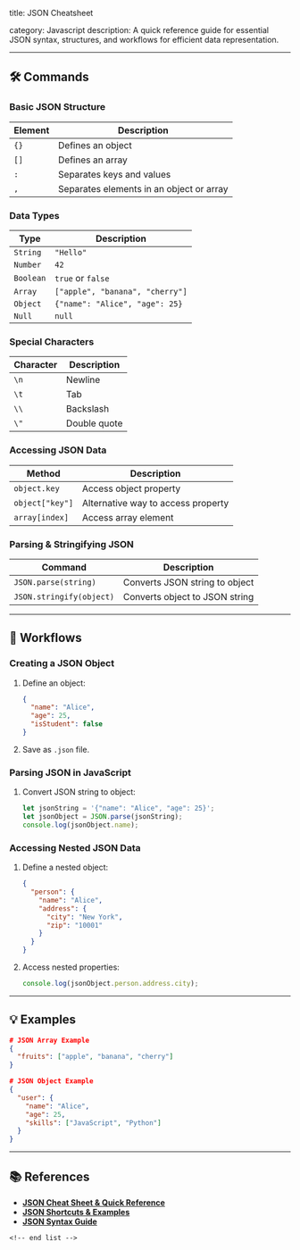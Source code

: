 title: JSON Cheatsheet

category: Javascript
description: A quick reference guide for essential JSON syntax, structures, and workflows for efficient data representation.

---

## 🛠️ Commands

### **Basic JSON Structure**

| Element | Description                              |
| ------- | ---------------------------------------- |
| `{}`  | Defines an object                        |
| `[]`  | Defines an array                         |
| `:`   | Separates keys and values                |
| `,`   | Separates elements in an object or array |

### **Data Types**

| Type        | Description                       |
| ----------- | --------------------------------- |
| `String`  | `"Hello"`                       |
| `Number`  | `42`                            |
| `Boolean` | `true` or `false`             |
| `Array`   | `["apple", "banana", "cherry"]` |
| `Object`  | `{"name": "Alice", "age": 25}`  |
| `Null`    | `null`                          |

### **Special Characters**

| Character | Description  |
| --------- | ------------ |
| `\n`    | Newline      |
| `\t`    | Tab          |
| `\\`    | Backslash    |
| `\"`    | Double quote |

### **Accessing JSON Data**

| Method            | Description                        |
| ----------------- | ---------------------------------- |
| `object.key`    | Access object property             |
| `object["key"]` | Alternative way to access property |
| `array[index]`  | Access array element               |

### **Parsing & Stringifying JSON**

| Command                    | Description                    |
| -------------------------- | ------------------------------ |
| `JSON.parse(string)`     | Converts JSON string to object |
| `JSON.stringify(object)` | Converts object to JSON string |

---

## 🔄 Workflows

### **Creating a JSON Object**

1. Define an object:
   ```json
   {
     "name": "Alice",
     "age": 25,
     "isStudent": false
   }
   ```
2. Save as `.json` file.

### **Parsing JSON in JavaScript**

1. Convert JSON string to object:
   ```javascript
   let jsonString = '{"name": "Alice", "age": 25}';
   let jsonObject = JSON.parse(jsonString);
   console.log(jsonObject.name);
   ```

### **Accessing Nested JSON Data**

1. Define a nested object:
   ```json
   {
     "person": {
       "name": "Alice",
       "address": {
         "city": "New York",
         "zip": "10001"
       }
     }
   }
   ```
2. Access nested properties:
   ```javascript
   console.log(jsonObject.person.address.city);
   ```

---

## 💡 Examples

```json
# JSON Array Example
{
  "fruits": ["apple", "banana", "cherry"]
}

# JSON Object Example
{
  "user": {
    "name": "Alice",
    "age": 25,
    "skills": ["JavaScript", "Python"]
  }
}
```

---

## 📚 References

- **[JSON Cheat Sheet &amp; Quick Reference](https://quickref.me/json.html)**
- **[JSON Shortcuts &amp; Examples](https://codebeautify.org/json-cheat-sheet)**
- **[JSON Syntax Guide](https://www.tutorialspoint.com/json/json_cheatsheet.htm)**

```
<!-- end list -->
```
